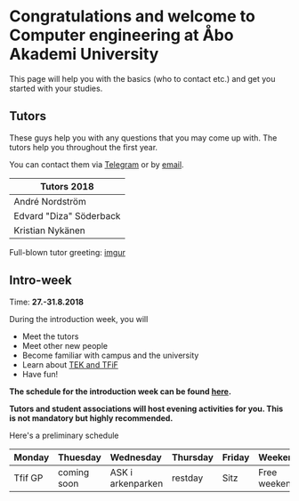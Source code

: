 # Congratulations and welcome to Computer engineering at Åbo Akademi University

This page will help you with the basics (who to contact etc.) and get you started with your studies.

## Tutors

These guys help you with any questions that you may come up with. The tutors help you throughout the first year.

You can contact them via [Telegram](COMMUNICATION.md#telegram) or by [email](COMMUNICATION.md#email).

| Tutors 2018               |
| ------------------------- |
| André Nordström           |
| Edvard "Diza" Söderback   |
| Kristian Nykänen          |

Full-blown tutor greeting: [imgur](https://imgur.com/a/fZdNxxt)

## Intro-week

Time: **27.-31.8.2018**

During the introduction week, you will

* Meet the tutors
* Meet other new people
* Become familiar with campus and the university
* Learn about [TEK and TFiF](TEKTFIF.md)
* Have fun!

**The schedule for the introduction week can be found [here](https://www.abo.fi/wp-content/uploads/2018/06/Studorientering-IT.pdf).**

**Tutors and student associations will host evening activities for you. This is not mandatory but highly recommended.**

Here's a preliminary schedule

| Monday   | Thuesday     | Wednesday         | Thursday   | Friday   | Weekend      |
| ---------|:-------------|:------------------|:-----------|:---------|:-------------|
| Tfif GP  | coming soon  | ASK i arkenparken | restday    | Sitz     | Free weekend |
